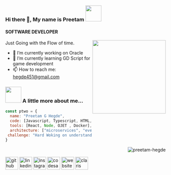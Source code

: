 ### Hi there 👋, My name is Preetam <img src="https://media.giphy.com/media/mGcNjsfWAjY5AEZNw6/giphy.gif" width="50">
#### SOFTWARE DEVELOPER
<img align="right" src="https://media.giphy.com/media/v1.Y2lkPTc5MGI3NjExMTAycTE1eDlrNTlvOGN4Z3BvM3dwMTRnYWR1NzIxZTB4eHRnMDVmYiZlcD12MV9pbnRlcm5hbF9naWZfYnlfaWQmY3Q9cw/KeEBCRFDk6XVoSLzhF/giphy.gif" width="230" height="230">

Just Going with the Flow of time.

- 🔭 I’m currently working on Oracle 
- 🌱 I’m currently learning GD Script for game development 
- 📫 How to reach me: hegde451@gmail.com 

### <img src="https://media.giphy.com/media/VgCDAzcKvsR6OM0uWg/giphy.gif" width="50"> A little more about me...  

```javascript
const ptwo = {
  name: "Preetam G Hegde",
  code: [Javascript, Typescript, HTML, CSS, GD Script, Python, Java ,C++],
  tools: [React, Node, OJET , Docker],
  architecture: ["microservices", "event-driven", "design system pattern"," view model view"],
 challenge: "Hard Woking on understanding the consept of code and world"
}
```
<p align="right"> <img src="https://komarev.com/ghpvc/?username=preetam-hegde&label=Profile%20views&color=0e75b6&style=flat" alt="preetam-hegde" /> </p>


[<img src='https://cdn.jsdelivr.net/npm/simple-icons@3.0.1/icons/github.svg' alt='github' height='40'>](https://github.com/https://github.com/preetam-hegde)  [<img src='https://cdn.jsdelivr.net/npm/simple-icons@3.0.1/icons/linkedin.svg' alt='linkedin' height='40'>](https://www.linkedin.com/in/https://www.linkedin.com/in/preetam-hegde-8b53311a7//)  [<img src='https://cdn.jsdelivr.net/npm/simple-icons@3.0.1/icons/instagram.svg' alt='instagram' height='40'>](https://www.instagram.com/me/)  [<img src='https://cdn.jsdelivr.net/npm/simple-icons@3.0.1/icons/codesandbox.svg' alt='codesandbox' height='40'>](https://codesandbox.io/u/me)  [<img src='https://cdn.jsdelivr.net/npm/simple-icons@3.0.1/icons/icloud.svg' alt='website' height='40'>](https://preetam-ptwo.github.io/Portfolio/)  [<img src='https://cdn.jsdelivr.net/npm/simple-icons@3.0.1/icons/claris.svg' alt='claris' height='40'>](https://preetam-hegde.github.io/Portfolio/)  



